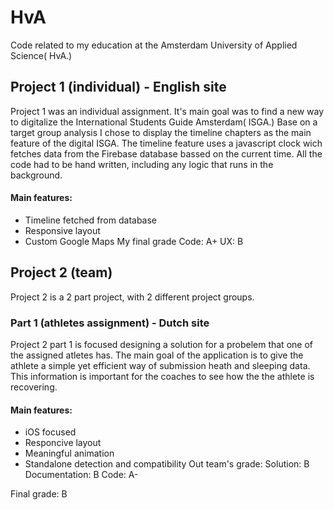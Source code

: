 # HvA
Code related to my education at the Amsterdam University of Applied Science( HvA.)


## Project 1 (individual) - English site
Project 1 was an individual assignment. It's main goal was to find a new way to digitalize the International Students Guide Amsterdam( ISGA.) Base on a target group analysis I chose to display the timeline chapters as the main feature of the digital ISGA. The timeline feature uses a javascript clock wich fetches data from the Firebase database bassed on the current time. All the code had to be hand written, including any logic that runs in the background.

#### Main features:
* Timeline fetched from database
* Responsive layout
* Custom Google Maps
My final grade
Code: A+
UX: B


## Project 2 (team)
Project 2 is a 2 part project, with 2 different project groups.

### Part 1 (athletes assignment) - Dutch site
Project 2 part 1 is focused designing a solution for a probelem that one of the assigned atletes has. The main goal of the application is to give the athlete a simple yet efficient way of submission heath and sleeping data. This information is important for the coaches to see how the the athlete is recovering.

#### Main features:
* iOS focused
* Responcive layout
* Meaningful animation
* Standalone detection and compatibility
Out team's grade:
Solution: B
Documentation: B
Code: A-

Final grade: B

